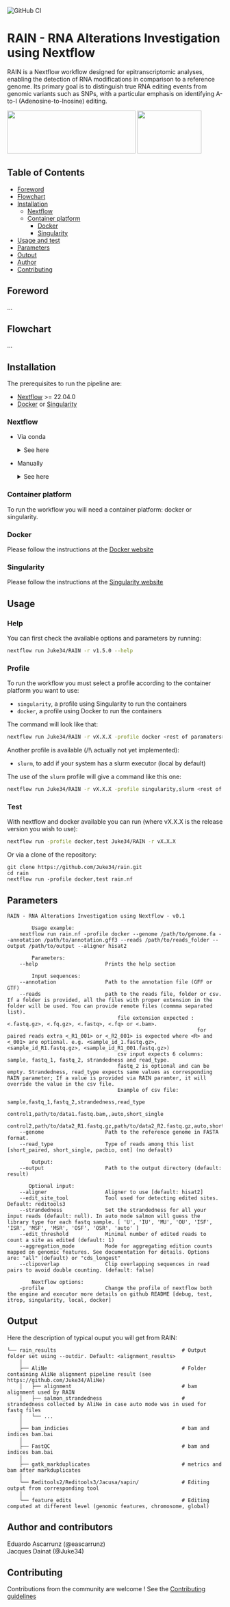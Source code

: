 ![GitHub CI](https://github.com/Juke34/RAIN/actions/workflows/main.yml/badge.svg)

# RAIN - RNA Alterations Investigation using Nextflow

RAIN is a Nextflow workflow designed for epitranscriptomic analyses, enabling the detection of RNA modifications in comparison to a reference genome.
Its primary goal is to distinguish true RNA editing events from genomic variants such as SNPs, with a particular emphasis on identifying A-to-I (Adenosine-to-Inosine) editing.

<img src="doc/img/IRD.png" width="300" height="100" /> <img src="doc/img/MIVEGEC.png" width="150" height="100" />

## Table of Contents

   * [Foreword](#foreword)
   * [Flowchart](#flowchart)
   * [Installation](#installation)
      * [Nextflow](#nextflow)
      * [Container platform](#container-platform)
        * [Docker](#docker)
        * [Singularity](#singularity)  
   * [Usage and test](#usage)
   * [Parameters](#parameters)
   * [Output](#output)
   * [Author](#author-and-contributors)
   * [Contributing](#contributing)


## Foreword

...

## Flowchart

...

## Installation

The prerequisites to run the pipeline are:  

  * [Nextflow](https://www.nextflow.io/)  >= 22.04.0
  * [Docker](https://www.docker.com) or [Singularity](https://sylabs.io/singularity/)  

### Nextflow 

  * Via conda 

    <details>
      <summary>See here</summary>
      
      ```bash
      conda create -n nextflow
      conda activate nextflow
      conda install bioconda::nextflow
      ```  
    </details>

  * Manually
    <details>
      <summary>See here</summary>
      Nextflow runs on most POSIX systems (Linux, macOS, etc) and can typically be installed by running these commands:

      ```bash
      # Make sure 11 or later is installed on your computer by using the command:
      java -version
      
      # Install Nextflow by entering this command in your terminal(it creates a file nextflow in the current dir):
      curl -s https://get.nextflow.io | bash 
      
      # Add Nextflow binary to your user's PATH:
      mv nextflow ~/bin/
      # OR system-wide installation:
      # sudo mv nextflow /usr/local/bin
      ```
    </details>

### Container platform

To run the workflow you will need a container platform: docker or singularity.

### Docker

Please follow the instructions at the [Docker website](https://docs.docker.com/desktop/)

### Singularity

Please follow the instructions at the [Singularity website](https://docs.sylabs.io/guides/latest/admin-guide/installation.html)

## Usage

### Help

You can first check the available options and parameters by running:

```bash
nextflow run Juke34/RAIN -r v1.5.0 --help
```

### Profile

To run the workflow you must select a profile according to the container platform you want to use:   
- `singularity`, a profile using Singularity to run the containers
- `docker`, a profile using Docker to run the containers

The command will look like that: 

```bash
nextflow run Juke34/RAIN -r vX.X.X -profile docker <rest of paramaters>
```

Another profile is available (/!\\ actually not yet implemented):

- `slurm`, to add if your system has a slurm executor (local by default) 

The use of the `slurm` profile  will give a command like this one:

```bash
nextflow run Juke34/RAIN -r vX.X.X -profile singularity,slurm <rest of paramaters>
```

### Test

With nextflow and docker available you can run (where vX.X.X is the release version you wish to use):

```bash
nextflow run -profile docker,test Juke34/RAIN -r vX.X.X
```

Or via a clone of the repository: 

```
git clone https://github.com/Juke34/rain.git
cd rain
nextflow run -profile docker,test rain.nf
```

## Parameters

```
RAIN - RNA Alterations Investigation using Nextflow - v0.1

        Usage example:
    nextflow run rain.nf -profile docker --genome /path/to/genome.fa --annotation /path/to/annotation.gff3 --reads /path/to/reads_folder --output /path/to/output --aligner hisat2

        Parameters:
    --help                      Prints the help section

        Input sequences:
    --annotation                Path to the annotation file (GFF or GTF)
    --reads                     path to the reads file, folder or csv. If a folder is provided, all the files with proper extension in the folder will be used. You can provide remote files (commma separated list).
                                    file extension expected : <.fastq.gz>, <.fq.gz>, <.fastq>, <.fq> or <.bam>. 
                                                              for paired reads extra <_R1_001> or <_R2_001> is expected where <R> and <_001> are optional. e.g. <sample_id_1.fastq.gz>, <sample_id_R1.fastq.gz>, <sample_id_R1_001.fastq.gz>)
                                    csv input expects 6 columns: sample, fastq_1, fastq_2, strandedness and read_type. 
                                    fastq_2 is optional and can be empty. Strandedness, read_type expects same values as corresponding RAIN parameter; If a value is provided via RAIN paramter, it will override the value in the csv file.
                                    Example of csv file:
                                        sample,fastq_1,fastq_2,strandedness,read_type
                                        control1,path/to/data1.fastq.bam,,auto,short_single
                                        control2,path/to/data2_R1.fastq.gz,path/to/data2_R2.fastq.gz,auto,short_paired
    --genome                    Path to the reference genome in FASTA format.
    --read_type                 Type of reads among this list [short_paired, short_single, pacbio, ont] (no default)

        Output:
    --output                    Path to the output directory (default: result)

       Optional input:
    --aligner                   Aligner to use [default: hisat2]
    --edit_site_tool            Tool used for detecting edited sites. Default: reditools3
    --strandedness              Set the strandedness for all your input reads (default: null). In auto mode salmon will guess the library type for each fastq sample. [ 'U', 'IU', 'MU', 'OU', 'ISF', 'ISR', 'MSF', 'MSR', 'OSF', 'OSR', 'auto' ]
    --edit_threshold            Minimal number of edited reads to count a site as edited (default: 1)
    --aggregation_mode          Mode for aggregating edition counts mapped on genomic features. See documentation for details. Options are: "all" (default) or "cds_longest"
    --clipoverlap               Clip overlapping sequences in read pairs to avoid double counting. (default: false)

        Nextflow options:
    -profile                    Change the profile of nextflow both the engine and executor more details on github README [debug, test, itrop, singularity, local, docker]
```

## Output

Here the description of typical ouput you will get from RAIN:  

```
└── rain_results                                         # Output folder set using --outdir. Default: <alignment_results>
    │
    ├── AliNe                                            # Folder containing AliNe alignment pipeline result (see https://github.com/Juke34/AliNe)
    │   ├── alignment                                    # bam alignment used by RAIN
    │   ├── salmon_strandedness                          # strandedness collected by AliNe in case auto mode was in used for fastq files
    │   └── ...      
    │
    ├── bam_indicies                                     # bam and indices bam.bai
    │
    ├── FastQC                                           # bam and indices bam.bai
    │
    ├── gatk_markduplicates                              # metrics and bam after markduplicates
    │
    └── Reditools2/Reditools3/Jacusa/sapin/              # Editing output from corresponding tool
    │
    └── feature_edits                                    # Editing computed at different level (genomic features, chromosome, global)
```


## Author and contributors

Eduardo Ascarrunz (@eascarrunz)  
Jacques Dainat  (@Juke34)

## Contributing

Contributions from the community are welcome ! See the [Contributing guidelines](https://github.com/Juke34/rain/blob/main/CONTRIBUTING.md)
